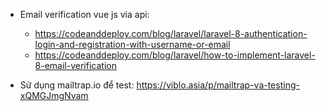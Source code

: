 - Email verification vue js via api:
  + https://codeanddeploy.com/blog/laravel/laravel-8-authentication-login-and-registration-with-username-or-email
  + https://codeanddeploy.com/blog/laravel/how-to-implement-laravel-8-email-verification
  
 - Sử dụng mailtrap.io để test: https://viblo.asia/p/mailtrap-va-testing-xQMGJmgNvam
  
